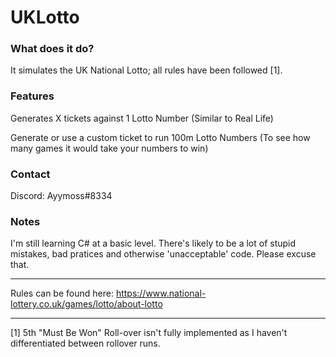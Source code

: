 # UKLotto

### What does it do?
It simulates the UK National Lotto; all rules have been followed [1].

### Features
Generates X tickets against 1 Lotto Number (Similar to Real Life)

Generate or use a custom ticket to run 100m Lotto Numbers (To see how many games it would take your numbers to win)

### Contact
Discord: Ayymoss#8334

### Notes
I'm still learning C# at a basic level. There's likely to be a lot of stupid mistakes, bad pratices and otherwise 'unacceptable' code. Please excuse that.
***
Rules can be found here: https://www.national-lottery.co.uk/games/lotto/about-lotto
***
[1] 5th "Must Be Won" Roll-over isn't fully implemented as I haven't differentiated between rollover runs.
